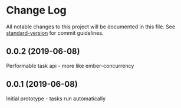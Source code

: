 # Change Log

All notable changes to this project will be documented in this file. See [standard-version](https://github.com/conventional-changelog/standard-version) for commit guidelines.

## 0.0.2 (2019-06-08)

Performable task api - more like ember-concurrency

## 0.0.1 (2019-06-08)

Initial prototype - tasks run automatically

